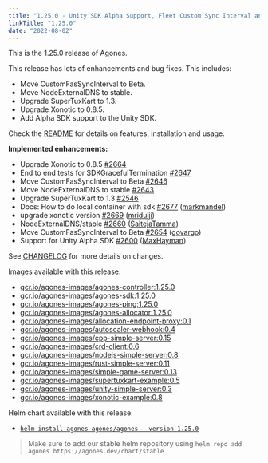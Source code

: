 ```yaml
---
title: "1.25.0 - Unity SDK Alpha Support, Fleet Custom Sync Interval and more"
linkTitle: "1.25.0"
date: "2022-08-02"
---
```

This is the 1.25.0 release of Agones.

This release has lots of enhancements and bug fixes. This includes:

* Move CustomFasSyncInterval to Beta.
* Move NodeExternalDNS to stable.
* Upgrade SuperTuxKart to 1.3.
* Upgrade Xonotic to 0.8.5.
* Add Alpha SDK support to the Unity SDK.

Check the <a href="https://github.com/googleforgames/agones/tree/release-1.25.0">README</a> for details on features, installation and usage.

**Implemented enhancements:**

- Upgrade Xonotic to 0.8.5 [\#2664](https://github.com/googleforgames/agones/issues/2664)
- End to end tests for SDKGracefulTermination [\#2647](https://github.com/googleforgames/agones/issues/2647)
- Move CustomFasSyncInterval to Beta [\#2646](https://github.com/googleforgames/agones/issues/2646)
- Move NodeExternalDNS to stable [\#2643](https://github.com/googleforgames/agones/issues/2643)
- Upgrade SuperTuxKart to 1.3 [\#2546](https://github.com/googleforgames/agones/issues/2546)
- Docs: How to do local container with sdk [\#2677](https://github.com/googleforgames/agones/pull/2677) ([markmandel](https://github.com/markmandel))
- upgrade xonotic version [\#2669](https://github.com/googleforgames/agones/pull/2669) ([mridulji](https://github.com/mridulji))
- NodeExternalDNS/stable [\#2660](https://github.com/googleforgames/agones/pull/2660) ([SaitejaTamma](https://github.com/SaitejaTamma))
- Move CustomFasSyncInterval to Beta [\#2654](https://github.com/googleforgames/agones/pull/2654) ([govargo](https://github.com/govargo))
- Support for Unity Alpha SDK [\#2600](https://github.com/googleforgames/agones/pull/2600) ([MaxHayman](https://github.com/MaxHayman))



See <a href="https://github.com/googleforgames/agones/blob/release-1.25.0/CHANGELOG.md">CHANGELOG</a> for more details on changes.

Images available with this release:

- [gcr.io/agones-images/agones-controller:1.25.0](https://gcr.io/agones-images/agones-controller:1.25.0)
- [gcr.io/agones-images/agones-sdk:1.25.0](https://gcr.io/agones-images/agones-sdk:1.25.0)
- [gcr.io/agones-images/agones-ping:1.25.0](https://gcr.io/agones-images/agones-ping:1.25.0)
- [gcr.io/agones-images/agones-allocator:1.25.0](https://gcr.io/agones-images/agones-allocator:1.25.0)
- [gcr.io/agones-images/allocation-endpoint-proxy:0.1](https://gcr.io/agones-images/allocation-endpoint-proxy:0.1)
- [gcr.io/agones-images/autoscaler-webhook:0.4](https://gcr.io/agones-images/autoscaler-webhook:0.4)
- [gcr.io/agones-images/cpp-simple-server:0.15](https://gcr.io/agones-images/cpp-simple-server:0.15)
- [gcr.io/agones-images/crd-client:0.6](https://gcr.io/agones-images/crd-client:0.6)
- [gcr.io/agones-images/nodejs-simple-server:0.8](https://gcr.io/agones-images/nodejs-simple-server:0.8)
- [gcr.io/agones-images/rust-simple-server:0.11](https://gcr.io/agones-images/rust-simple-server:0.11)
- [gcr.io/agones-images/simple-game-server:0.13](https://gcr.io/agones-images/simple-game-server:0.13)
- [gcr.io/agones-images/supertuxkart-example:0.5](https://gcr.io/agones-images/supertuxkart-example:0.5)
- [gcr.io/agones-images/unity-simple-server:0.3](https://gcr.io/agones-images/unity-simple-server:0.3)
- [gcr.io/agones-images/xonotic-example:0.8](https://gcr.io/agones-images/xonotic-example:0.8)

Helm chart available with this release:

- <a href="https://agones.dev/chart/stable/agones-1.25.0.tgz">
  <code>helm install agones agones/agones --version 1.25.0</code></a>

> Make sure to add our stable helm repository using `helm repo add agones https://agones.dev/chart/stable`